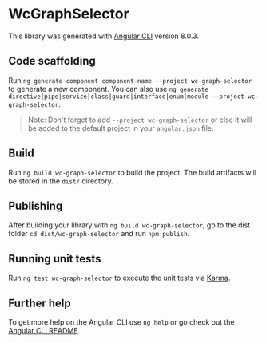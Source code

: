 # WcGraphSelector

This library was generated with [Angular CLI](https://github.com/angular/angular-cli) version 8.0.3.

## Code scaffolding

Run `ng generate component component-name --project wc-graph-selector` to generate a new component. You can also use `ng generate directive|pipe|service|class|guard|interface|enum|module --project wc-graph-selector`.
> Note: Don't forget to add `--project wc-graph-selector` or else it will be added to the default project in your `angular.json` file. 

## Build

Run `ng build wc-graph-selector` to build the project. The build artifacts will be stored in the `dist/` directory.

## Publishing

After building your library with `ng build wc-graph-selector`, go to the dist folder `cd dist/wc-graph-selector` and run `npm publish`.

## Running unit tests

Run `ng test wc-graph-selector` to execute the unit tests via [Karma](https://karma-runner.github.io).

## Further help

To get more help on the Angular CLI use `ng help` or go check out the [Angular CLI README](https://github.com/angular/angular-cli/blob/master/README.md).
